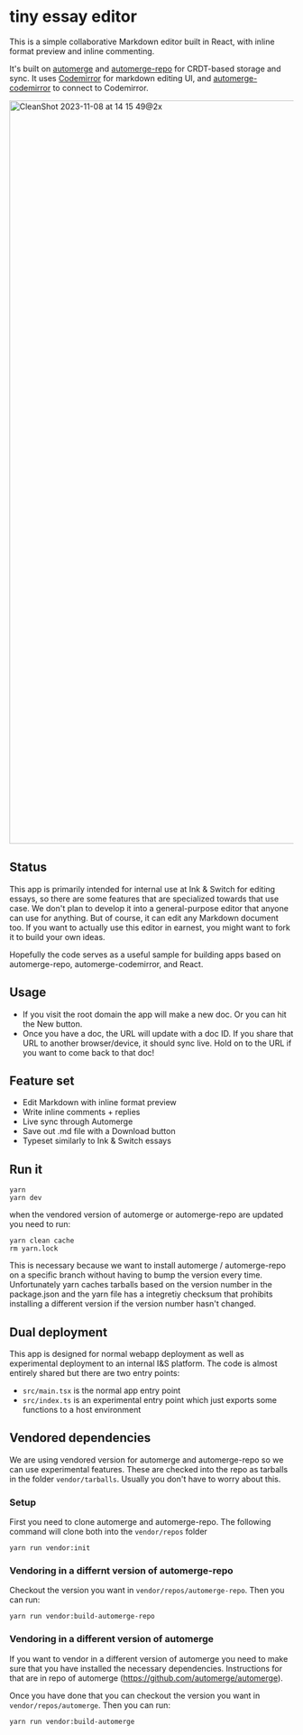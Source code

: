 # tiny essay editor

This is a simple collaborative Markdown editor built in React, with inline format preview and inline commenting.

It's built on [automerge](https://github.com/automerge/automerge) and [automerge-repo](https://github.com/automerge/automerge-repo) for CRDT-based storage and sync. It uses [Codemirror](https://codemirror.net/) for markdown editing UI, and [automerge-codemirror](https://github.com/automerge/automerge-codemirror) to connect to Codemirror.

<img width="1318" alt="CleanShot 2023-11-08 at 14 15 49@2x" src="https://github.com/inkandswitch/tiny-essay-editor/assets/934016/672e0642-0ecd-47f6-8595-be2629a4e265">

## Status

This app is primarily intended for internal use at Ink & Switch for editing essays, so there are some features that are specialized towards that use case. We don't plan to develop it into a general-purpose editor that anyone can use for anything. But of course, it can edit any Markdown document too. If you want to actually use this editor in earnest, you might want to fork it to build your own ideas.

Hopefully the code serves as a useful sample for building apps based on automerge-repo, automerge-codemirror, and React.

## Usage

- If you visit the root domain the app will make a new doc. Or you can hit the New button.
- Once you have a doc, the URL will update with a doc ID. If you share that URL to another browser/device, it should sync live. Hold on to the URL if you want to come back to that doc!

## Feature set

- Edit Markdown with inline format preview
- Write inline comments + replies
- Live sync through Automerge
- Save out .md file with a Download button
- Typeset similarly to Ink & Switch essays

## Run it

```
yarn
yarn dev
```

when the vendored version of automerge or automerge-repo are updated you need to run:

```
yarn clean cache
rm yarn.lock
```

This is necessary because we want to install automerge / automerge-repo on a
specific branch without having to bump the version every time. Unfortunately
yarn caches tarballs based on the version number in the package.json
and the yarn file has a integretiy checksum that prohibits installing a different version
if the version number hasn't changed.

## Dual deployment

This app is designed for normal webapp deployment as well as experimental deployment to an internal I&S platform. The code is almost entirely shared but there are two entry points:

- `src/main.tsx` is the normal app entry point
- `src/index.ts` is an experimental entry point which just exports some functions to a host environment

## Vendored dependencies

We are using vendored version for automerge and automerge-repo so we can use experimental features. These are checked into the repo as tarballs in the folder `vendor/tarballs`. Usually you don't have to worry about this.

### Setup

First you need to clone automerge and automerge-repo. The following command will clone both into the `vendor/repos` folder

```
yarn run vendor:init
```

### Vendoring in a differnt version of automerge-repo

Checkout the version you want in `vendor/repos/automerge-repo`. Then you can run:

```
yarn run vendor:build-automerge-repo
```

### Vendoring in a different version of automerge

If you want to vendor in a different version of automerge you need to make sure that you have installed the necessary dependencies.
Instructions for that are in repo of automerge (https://github.com/automerge/automerge).

Once you have done that you can checkout the version you want in `vendor/repos/automerge`. Then you can run:

```
yarn run vendor:build-automerge
```
